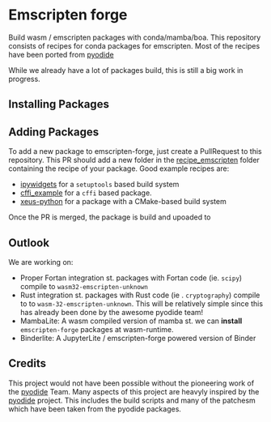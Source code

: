 #  Emscripten forge

Build wasm / emscripten packages with conda/mamba/boa.
This repository consists of recipes for conda packages for emscripten.
Most of the recipes have been ported from [pyodide](https://pyodide.org/en/stable/)

While we already have a lot of packages build, this is still a big work in progress.

## Installing Packages

## Adding Packages

To add a new package to emscripten-forge, just create a PullRequest to this repository.
This PR should add a new folder in the [recipe_emscripten](https://github.com/emscripten-forge/recipes/tree/main/recipes/recipes_emscripten) folder
containing the recipe of your package.
Good example recipes are:
 
 * [ipywidgets](https://github.com/emscripten-forge/recipes/blob/main/recipes/recipes_emscripten/ipywidgets/recipe.yaml) for a `setuptools` based build system
 * [cffi_example](https://github.com/emscripten-forge/recipes/blob/main/recipes/recipes_emscripten/cffi_example/recipe.yaml) for a `cffi` based package.
 * [xeus-python](https://github.com/emscripten-forge/recipes/blob/main/recipes/recipes_emscripten/xeus-python/recipe.yaml) for a package with a CMake-based build system
 
 Once the PR is merged, the package is build and upoaded to 

## Outlook

We are working on:
 
 * Proper Fortan integration st. packages with Fortan code (ie. `scipy`) compile to `wasm32-emscripten-unknown`
 * Rust integration st. packages with Rust code (ie . `cryptography`) compile to to `wasm-32-emscripten-unknown`. This will be relatively simple since  this has already been done by the awesome pyodide team!
 * MambaLite: A wasm compiled version of mamba st. we can **install** `emscripten-forge` packages at wasm-runtime.
 * Binderlite: A JupyterLite / emscripten-forge powered version of Binder

## Credits
This project would not have been possible without the pioneering work of the [pyodide](https://pyodide.org/) Team.
Many aspects of this project are heavyly inspired by the  [pyodide](https://pyodide.org/) project. This includes the build scripts and
many of the patchesm which have been taken from the pyodide packages.
